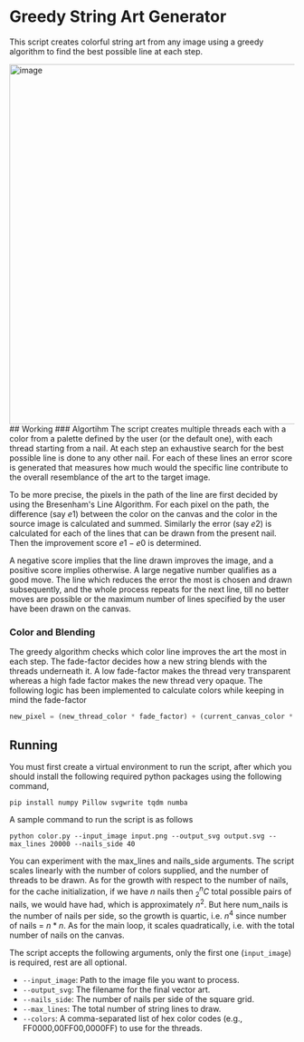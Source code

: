 # Greedy String Art Generator
This script creates colorful string art from any image using a greedy algorithm to find the best possible line at each step.

<img width="637" height="635" alt="image" src="https://github.com/user-attachments/assets/9d470d01-4a24-4b24-9d51-8c3555381612" />
## Working
### Algortihm
The script creates multiple threads each with a color from a palette defined by the user (or the default one), with each thread starting from a nail. At each step an exhaustive search for the best possible line is done to any other nail. For each of these lines an error score is generated that measures how much would the specific line contribute to the overall resemblance of the art to the target image.

To be more precise, the pixels in the path of the line are first decided by using the Bresenham's Line Algorithm. For each pixel on the path, the difference (say $e1$) between the color on the canvas and the color in the source image is calculated and summed. Similarly the error (say $e2$) is calculated for each of the lines that can be drawn from the present nail. Then the improvement score $e1 - e0$ is determined.

A negative score implies that the line drawn improves the image, and a positive score implies otherwise. A large negative number qualifies as a good move. The line which reduces the error the most is chosen and drawn subsequently, and the whole process repeats for the next line, till no better moves are possible or the maximum number of lines specified by the user have been drawn on the canvas.

### Color and Blending
The greedy algorithm checks which color line improves the art the most in each step. The fade-factor decides how a new string blends with the threads underneath it. A low fade-factor makes the thread very transparent whereas a high fade factor makes the new thread very opaque. The following logic has been implemented to calculate colors while keeping in mind the fade-factor

```python
new_pixel = (new_thread_color * fade_factor) + (current_canvas_color * (1 - fade_factor))
```

## Running 
You must first create a virtual environment to run the script, after which you should install the following required python packages using the following command,
```
pip install numpy Pillow svgwrite tqdm numba
```
A sample command to run the script is as follows
```
python color.py --input_image input.png --output_svg output.svg --max_lines 20000 --nails_side 40
```
You can experiment with the max_lines and nails_side arguments. The script scales linearly with the number of colors supplied, and the number of threads to be drawn. As for the growth with respect to the number of nails, for the cache initialization, if we have $n$ nails then $^n_2 C$ total possible pairs of nails, we would have had, which is approximately $n^2$. But here num_nails is the number of nails per side, so the growth is quartic, i.e. $n^4$ since number of nails = $n*n$. As for the main loop, it scales quadratically, i.e. with the total number of nails on the canvas.

The script accepts the following arguments, only the first one (`input_image`) is required, rest are all optional. 
- `--input_image`: Path to the image file you want to process.
- `--output_svg`: The filename for the final vector art.
- `--nails_side`: The number of nails per side of the square grid.
- `--max_lines`: The total number of string lines to draw.
- `--colors`: A comma-separated list of hex color codes (e.g., FF0000,00FF00,0000FF) to use for the threads.
